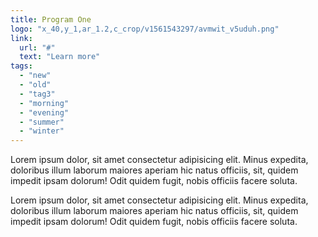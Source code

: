 ```yaml
---
title: Program One
logo: "x_40,y_1,ar_1.2,c_crop/v1561543297/avmwit_v5uduh.png"
link:
  url: "#"
  text: "Learn more"
tags:
  - "new"
  - "old"
  - "tag3"
  - "morning"
  - "evening"
  - "summer"
  - "winter"
---
```


Lorem ipsum dolor, sit amet consectetur adipisicing elit. Minus expedita, doloribus illum laborum maiores aperiam hic natus officiis, sit, quidem impedit ipsam dolorum! Odit quidem fugit, nobis officiis facere soluta.

Lorem ipsum dolor, sit amet consectetur adipisicing elit. Minus expedita, doloribus illum laborum maiores aperiam hic natus officiis, sit, quidem impedit ipsam dolorum! Odit quidem fugit, nobis officiis facere soluta.

